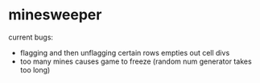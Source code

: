 # minesweeper

current bugs:
- flagging and then unflagging certain rows empties out cell divs 
- too many mines causes game to freeze (random num generator takes too long) 
